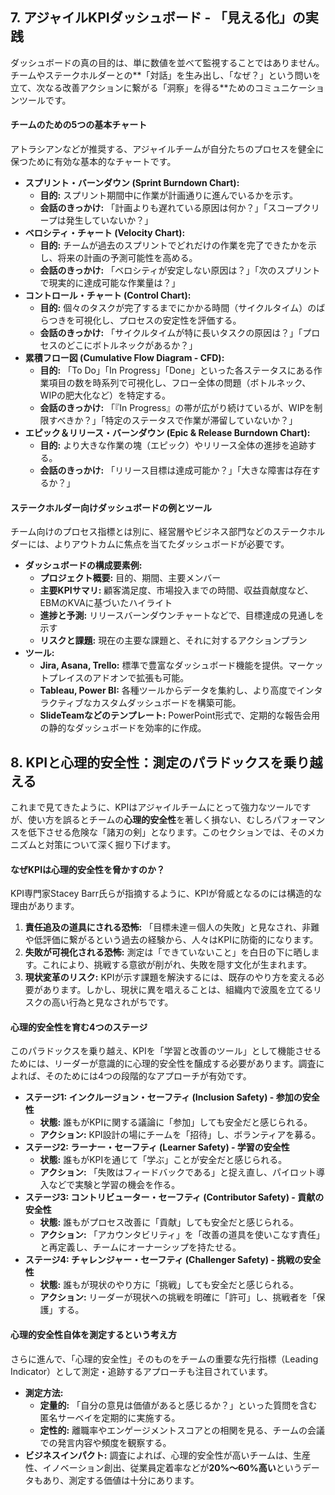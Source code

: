 ## 7. アジャイルKPIダッシュボード - 「見える化」の実践

ダッシュボードの真の目的は、単に数値を並べて監視することではありません。チームやステークホルダーとの**「対話」を生み出し、「なぜ？」という問いを立て、次なる改善アクションに繋がる「洞察」を得る**ためのコミュニケーションツールです。

#### チームのための5つの基本チャート

アトラシアンなどが推奨する、アジャイルチームが自分たちのプロセスを健全に保つために有効な基本的なチャートです。

*   **スプリント・バーンダウン (Sprint Burndown Chart):**
    *   **目的:** スプリント期間中に作業が計画通りに進んでいるかを示す。
    *   **会話のきっかけ:** 「計画よりも遅れている原因は何か？」「スコープクリープは発生していないか？」
*   **ベロシティ・チャート (Velocity Chart):**
    *   **目的:** チームが過去のスプリントでどれだけの作業を完了できたかを示し、将来の計画の予測可能性を高める。
    *   **会話のきっかけ:** 「ベロシティが安定しない原因は？」「次のスプリントで現実的に達成可能な作業量は？」
*   **コントロール・チャート (Control Chart):**
    *   **目的:** 個々のタスクが完了するまでにかかる時間（サイクルタイム）のばらつきを可視化し、プロセスの安定性を評価する。
    *   **会話のきっかけ:** 「サイクルタイムが特に長いタスクの原因は？」「プロセスのどこにボトルネックがあるか？」
*   **累積フロー図 (Cumulative Flow Diagram - CFD):**
    *   **目的:** 「To Do」「In Progress」「Done」といった各ステータスにある作業項目の数を時系列で可視化し、フロー全体の問題（ボトルネック、WIPの肥大化など）を特定する。
    *   **会話のきっかけ:** 「『In Progress』の帯が広がり続けているが、WIPを制限すべきか？」「特定のステータスで作業が滞留していないか？」
*   **エピック＆リリース・バーンダウン (Epic & Release Burndown Chart):**
    *   **目的:** より大きな作業の塊（エピック）やリリース全体の進捗を追跡する。
    *   **会話のきっかけ:** 「リリース目標は達成可能か？」「大きな障害は存在するか？」

#### ステークホルダー向けダッシュボードの例とツール

チーム向けのプロセス指標とは別に、経営層やビジネス部門などのステークホルダーには、よりアウトカムに焦点を当てたダッシュボードが必要です。

*   **ダッシュボードの構成要素例:**
    *   **プロジェクト概要:** 目的、期間、主要メンバー
    *   **主要KPIサマリ:** 顧客満足度、市場投入までの時間、収益貢献度など、EBMのKVAに基づいたハイライト
    *   **進捗と予測:** リリースバーンダウンチャートなどで、目標達成の見通しを示す
    *   **リスクと課題:** 現在の主要な課題と、それに対するアクションプラン
*   **ツール:**
    *   **Jira, Asana, Trello:** 標準で豊富なダッシュボード機能を提供。マーケットプレイスのアドオンで拡張も可能。
    *   **Tableau, Power BI:** 各種ツールからデータを集約し、より高度でインタラクティブなカスタムダッシュボードを構築可能。
    *   **SlideTeamなどのテンプレート:** PowerPoint形式で、定期的な報告会用の静的なダッシュボードを効率的に作成。

## 8. KPIと心理的安全性：測定のパラドックスを乗り越える

これまで見てきたように、KPIはアジャイルチームにとって強力なツールですが、使い方を誤るとチームの**心理的安全性**を著しく損ない、むしろパフォーマンスを低下させる危険な「諸刃の剣」となります。このセクションでは、そのメカニズムと対策について深く掘り下げます。

#### なぜKPIは心理的安全性を脅かすのか？

KPI専門家Stacey Barr氏らが指摘するように、KPIが脅威となるのには構造的な理由があります。

1.  **責任追及の道具にされる恐怖:** 「目標未達＝個人の失敗」と見なされ、非難や低評価に繋がるという過去の経験から、人々はKPIに防衛的になります。
2.  **失敗が可視化される恐怖:** 測定は「できていないこと」を白日の下に晒します。これにより、挑戦する意欲が削がれ、失敗を隠す文化が生まれます。
3.  **現状変革のリスク:** KPIが示す課題を解決するには、既存のやり方を変える必要があります。しかし、現状に異を唱えることは、組織内で波風を立てるリスクの高い行為と見なされがちです。

#### 心理的安全性を育む4つのステージ

このパラドックスを乗り越え、KPIを「学習と改善のツール」として機能させるためには、リーダーが意識的に心理的安全性を醸成する必要があります。調査によれば、そのためには4つの段階的なアプローチが有効です。

*   **ステージ1: インクルージョン・セーフティ (Inclusion Safety) - 参加の安全性**
    *   **状態:** 誰もがKPIに関する議論に「参加」しても安全だと感じられる。
    *   **アクション:** KPI設計の場にチームを「招待」し、ボランティアを募る。
*   **ステージ2: ラーナー・セーフティ (Learner Safety) - 学習の安全性**
    *   **状態:** 誰もがKPIを通じて「学ぶ」ことが安全だと感じられる。
    *   **アクション:** 「失敗はフィードバックである」と捉え直し、パイロット導入などで実験と学習の機会を作る。
*   **ステージ3: コントリビューター・セーフティ (Contributor Safety) - 貢献の安全性**
    *   **状態:** 誰もがプロセス改善に「貢献」しても安全だと感じられる。
    *   **アクション:** 「アカウンタビリティ」を「改善の道具を使いこなす責任」と再定義し、チームにオーナーシップを持たせる。
*   **ステージ4: チャレンジャー・セーフティ (Challenger Safety) - 挑戦の安全性**
    *   **状態:** 誰もが現状のやり方に「挑戦」しても安全だと感じられる。
    *   **アクション:** リーダーが現状への挑戦を明確に「許可」し、挑戦者を「保護」する。

#### 心理的安全性自体を測定するという考え方

さらに進んで、「心理的安全性」そのものをチームの重要な先行指標（Leading Indicator）として測定・追跡するアプローチも注目されています。

*   **測定方法:**
    *   **定量的:** 「自分の意見は価値があると感じるか？」といった質問を含む匿名サーベイを定期的に実施する。
    *   **定性的:** 離職率やエンゲージメントスコアとの相関を見る、チームの会議での発言内容や頻度を観察する。
*   **ビジネスインパクト:** 調査によれば、心理的安全性が高いチームは、生産性、イノベーション創出、従業員定着率などが**20%〜60%高い**というデータもあり、測定する価値は十分にあります。 